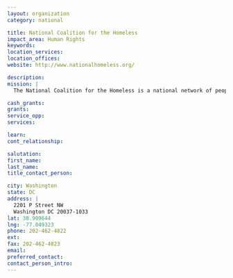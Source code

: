 ```yaml
---
layout: organization
category: national

title: National Coalition for the Homeless
impact_area: Human Rights
keywords: 
location_services: 
location_offices: 
website: http://www.nationalhomeless.org/

description: 
mission: |
  The National Coalition for the Homeless is a national network of people currently experiencing or have experienced homelessness, activists/advocates, community-based/faith-based service providers, and others committed to a single mission. That mission is to end homelessness. We are committed to creating the systemic and attitudinal changes necessary to prevent and end homelessness. At the same time, we work to meet the immediate needs of people who are currently experiencing homelessness or who are at risk of doing so. We take as our first principle of practice that people who are currently experiencing homelessness or have formerly experienced homelessness must be actively involved in all of our work. Toward this end, NCH engages in public education, policy advocacy, and grassroots organizing. We focus in 4 areas: housing justice, economic justice, health care justice, and civil rights.

cash_grants: 
grants: 
service_opp: 
services: 

learn: 
cont_relationship: 

salutation: 
first_name: 
last_name: 
title_contact_person: 

city: Washington
state: DC
address: |
  2201 P Street NW  
  Washington DC 20037-1033
lat: 38.909644
lng: -77.049323
phone: 202-462-4822
ext: 
fax: 202-462-4823
email: 
preferred_contact: 
contact_person_intro: 
---
```

